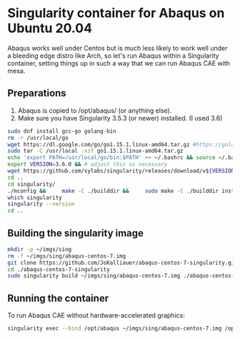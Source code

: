 # Singularity container for Abaqus on Ubuntu 20.04

Abaqus works well under Centos but is much less likely to work well under a bleeding edge distro like Arch, so let's run Abaqus within a Singularity container,
setting things up in such a way that we can run Abaqus CAE with mesa.

## Preparations

1. Abaqus is copied to /opt/abaqus/ (or anything else).
2. Make sure you have Singularity 3.5.3 (or newer) installed. (I used 3.6)

```bash
sudo dnf install gcc-go golang-bin
rm -r /usr/local/go
wget https://dl.google.com/go/go1.15.1.linux-amd64.tar.gz #https://golang.org/doc/install
sudo tar -C /usr/local -xzf go1.15.1.linux-amd64.tar.gz
echo 'export PATH=/usr/local/go/bin:$PATH' >> ~/.bashrc && source ~/.bashrc
export VERSION=3.6.0 && # adjust this as necessary
wget https://github.com/sylabs/singularity/releases/download/v${VERSION}/singularity-${VERSION}.tar.gz &&     tar -xzf singularity-${VERSION}.tar.gz &&     cd singularity
cd ..
cd singularity/
./mconfig &&     make -C ./builddir &&     sudo make -C ./builddir install
which singularity
singularity --version
cd ..
```

## Building the singularity image

```bash
mkdir -p ~/imgs/sing
rm -f ~/imgs/sing/abaqus-centos-7.img
git clone https://github.com/JoKalliauer/abaqus-centos-7-singularity.git
cd ./abaqus-centos-7-singularity
sudo singularity build ~/imgs/sing/abaqus-centos-7.img ./abaqus-centos-7.def 
```

## Running the container

To run Abaqus CAE without hardware-accelerated graphics:

```bash
singularity exec --bind /opt/abaqus ~/imgs/sing/abaqus-centos-7.img /opt/abaqus/CAE/2019/linux_a64/code/bin/ABQLauncher cae -mesa
```
